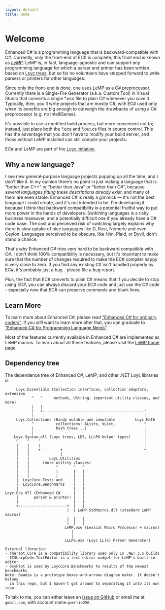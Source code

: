 ```yaml
---
layout: default
title: Home
---
```

Welcome
=======

Enhanced C# is a programming language that is backward-compatible with C#. Currently, only the front-end of EC# is complete; this front end is known as [_LeMP_](/lemp). LeMP is, in fact, language-agnostic and can support _any_ programming language for which a parser and printer has been written based on [Loyc trees](http://loyc.net/loyc-trees), but so far no volunteers have stepped forward to write parsers or printers for other languages.

Since only the front-end is done, one uses LeMP as a C# preprocessor. Currently there is a Single-File Generator (a.k.a. Custom Tool) in Visual Studio that converts a single \*.ecs file to plain C# whenever you save it. Typically, then, you'll write projects that are mostly C#, with EC# used only when its benefits are big enough to outweigh the drawbacks of using a C# preprocessor (e.g. no IntelliSense).

It's possible to use a modified build process, but more convenient not to; instead, just place both the \*.ecs and \*.out.cs files in source control. This has the advantage that you don't have to modify your build server, and those without LeMP installed can still compile your projects.

EC# and LeMP are part of the [Loyc initiative](http://loyc.net).

Why a new language?
-------------------

I see new general-purpose language projects popping up all the time, and I don't like it. In my opinion there's no point in just making a language that is "better than C++" or "better than Java" or "better than C#", because _several languages fitting these descriptions already exist_, and many of them are even stable. Enhanced C# is really a gimmick — it's not the best language I could create, and it's not intended to be. I'm developing it because I think that backward compatibility is a potential fruitful way to put more power in the hands of developers. Switching languages is a risky business maneuver, and a potentially difficult one if you already have a C# code base. The cost and perceived risk of switching largely explains why there is slow uptake of nice languages like D, Rust, Nemerle and even Ceylon. Languages perceived to be obscure, like Nim, Plaid, or Dyvil, don't stand a chance.

That's why Enhanced C# tries very hard to be backward compatible with C#. I don't think 100% compatibility is necessary, but it's important to make sure that the number of changes required to make the EC# compiler happy is very close to zero. If you find any existing C# isn't handled properly by EC#, it's probably just a bug - please file a bug report.

Plus, the fact that EC# converts to plain C# means that if you decide to stop using EC#, you can always discard your EC# code and just use the C# code - especially now that EC# can preserve comments and blank lines.

Learn More
----------

To learn more about Enhanced C#, please read ["Enhanced C# for ordinary coders"](/ecs/for-normal-coders.html). If you _still_ want to learn more after that, you can graduate to ["Enhanced C# for Programming Language Nerds"](/ecs/for-programming-language-pundits.html).

Most of the features currently available in Enhanced C# are implemented as LeMP macros. To learn about all these features, please visit the [LeMP home page](/lemp).

Dependency tree
---------------

The dependence tree of Enhanced C#, LeMP, and other .NET Loyc libraries is

         Loyc.Essentials (Collection interfaces, collection adaptors, extension 
                ^   ^     methods, UString, important utility classes, and more)
                |   |
                |   +----------------------------------------------+
                |                                                  |
         Loyc.Collections (Handy mutable and immutable         Loyc.Math
                ^          collections: ALists, VList,             ^
                |          hash trees...)                          |
                |                                                  |
        Loyc.Syntax.dll (Loyc trees, LES, LLLPG helper types)      |
         ^    ^    ^                                               |
         |    |    |                                               |
         |    |    +---------+-------------------------------------+
         |    |              |
         |    |         Loyc.Utilities
         |    |      (more utility classes)
         |    |            ^       ^   ^
         |    |            |       |   |
         |    |            |       |   |
         |  LoycCore.Tests and     |   |
         |  LoycCore.Benchmarks    |   |
         |                         |   |
    Loyc.Ecs.dll (Enhanced C#      |   |
         |       parser & printer) |   |
         |                         |   |
         +----------------------+  |   |
                                |  | LeMP.StdMacros.dll (standard LeMP macros)
                                |  |   |
                                |  |   |
                               LeMP.exe (Lexical Macro Processor + macros)
                                  |
                                  |
                               LLLPG.exe (Loyc LL(k) Parser Generator)

    External libraries:
    - Theraot.Core is a compatibility library used only in .NET 3.5 builds
    - ICSharpCode.TextEditor is a text editor widget for LeMP's built-in editor
    - OxyPlot is used by LoycCore.Benchmarks to results of the newest benchmarks
    Note: Baadia is a prototype boxes-and-arrows diagram maker. It doesn't belong 
      in this repo, but I haven't got around to separating it into its own repo.

To talk to me, you can either leave an [issue on GitHub](https://github.com/qwertie/ecsharp/issues) or email me at `gmail.com`, with account name `qwertie256`.

